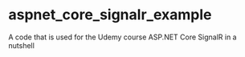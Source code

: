 # aspnet_core_signalr_example
A code that is used for the Udemy course ASP.NET Core SignalR in a nutshell
